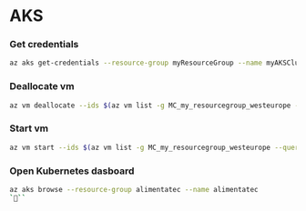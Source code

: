 # AKS

### Get credentials

```bash
az aks get-credentials --resource-group myResourceGroup --name myAKSCluster
```

### Deallocate vm

```bash
az vm deallocate --ids $(az vm list -g MC_my_resourcegroup_westeurope --query "[].id" -o tsv)
```

### Start vm

```bash
az vm start --ids $(az vm list -g MC_my_resourcegroup_westeurope --query "[].id" -o tsv)
```

### Open Kubernetes dasboard

```bash
az aks browse --resource-group alimentatec --name alimentatec
```
```
